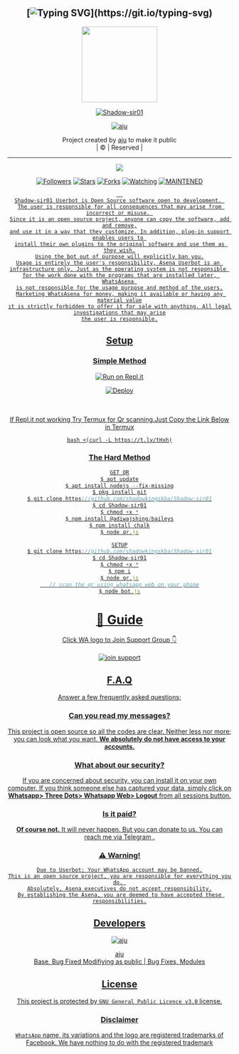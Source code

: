 <div align="center">

## [![Typing SVG](https://readme-typing-svg.herokuapp.com?font=Lemon+milk&color=F70000&lines=Welcome+to+Shadow-sir01+WA+Bot...;Created+by+Aju...;This+is+a+Bgm+stickerbot...;With+more+features...)](https://git.io/typing-svg)


<div align="center">
  <a href="https://ibb.co/4wyvT9j"><img src="https://i.ibb.co/cK5fFMN/shadowsirbot.jpg""width="170" height="170"/>
  <p align="center">
<a href="#"><img title="Shadow-sir01" src="https://img.shields.io/badge/-Ajuser-red?&style=for-the-badge"></a>
</p>
  </p>
<p align="center">
<a href="https://github.com/shadowkingskba"><img title="aju" src="https://img.shields.io/badge/author-shadowkingskba?color=blue&style=for-the-badge&logo=github"></a>

</div>
<p align="center">
Project created by <a href="https://github.com/shadowkingskba">aju</a> to make it public
    <br>
       | © |
        Reserved |
    <br> 
</p>

----

  <p align="center">
  <a href="https://github.com/shadowkingskba/Shadow-sir01 ">
    <img src="https://img.shields.io/github/repo-size/shadowkingskba/Shadow-sir01?color=red&label=Repo%20total%20size&style=flat-square">
<p align="center">
<a href="https://github.com/shadowkingskba/followers"><img title="Followers" src="https://img.shields.io/github/followers/shadowkingskba?color=grey&style=plastic"></a>
<a href="https://github.com/shadowkingskba/Shadow-sir01/stargazers/"><img title="Stars" src="https://img.shields.io/github/stars/shadowkingskba/Ajuser?color=grey&style=plastic"></a>
<a href="https://github.com/shadowkingskba/Shadow-sir01/network/members"><img title="Forks" src="https://img.shields.io/github/forks/shadowkingskba/Shadow-sir01?color=grey&style=plastic"></a>
<a href="https://github.com/shadowkingskba/Shadow-sir01/watchers"><img title="Watching" src="https://img.shields.io/github/watchers/shadowkingskba/Shadow-sir01?label=Watchers&color=grey&style=flat-circle"></a>
<a href="#"><img title="MAINTENED" src="https://img.shields.io/badge/UNMAINTENED-YES-red.svg"</a>

```
  
Shadow-sir01 Userbot is Open Source software open to development. 
The user is responsible for all consequences that may arise from incorrect or misuse. 
Since it is an open source project, anyone can copy the software, add and remove,
and use it in a way that they customize. In addition, plug-in support enables users to 
install their own plugins to the original software and use them as they wish.
Using the bot out of purpose will explicitly ban you.
Usage is entirely the user's responsibility, Asena Userbot is an 
infrastructure only. Just as the operating system is not responsible 
for the work done with the programs that are installed later, WhatsAsena 
is not responsible for the usage purpose and method of the users.
Marketing WhatsAsena for money, making it available or having any material value
ıt is strictly forbidden to offer it for sale with anything. All legal investigations that may arise
the user is responsible.
```


## Setup
<div align="center">

  ### <u> Simple Method <u>
  
[![Run on Repl.it](https://repl.it/badge/github/quiec/whatsAlfa)](https://replit.com/@shadowkingskba1/Ajuserv2-Qr)

[![Deploy](https://www.herokucdn.com/deploy/button.svg)](https://heroku.com/deploy?template=https://github.com/shadowkingskba/Shadow-sir01)
     </div>
<br>
<br >
If Repl.it not working Try Termux for Qr scanning.Just Copy the Link Below in Termux
```
bash <(curl -L https://t.ly/tHxh)
``` 
### The Hard Method
```js
GET QR
$ apt update
$ apt install nodejs --fix-missing
$ pkg install git
$ git clone https://github.com/shadowkingskba/Shadow-sir01
$ cd Shadow-sir01
$ chmod +x *
$ npm install @adiwajshing/baileys
$ npm install chalk
$ node qr.js
```
      
```js
SETUP
$ git clone https://github.com/shadowkingskba/Shadow-sir01
$ cd Shadow-sir01
$ chmod +x *
$ npm i
$ node qr.js
   // scan the qr using whatsapp web on your phone
$ node bot.js
```
# 📢 Guide
Click WA logo to Join Support Group 👇
    <br>
<br>
<a href="https://chat.whatsapp.com/E5UG3iYJ5d62LrTdZq7pXP"><img title="join support" src="https://img.shields.io/badge/join_support-afnanplk/pinkymwol?color=black&style=for-the-badge&logo=whatsapp"></a>
  <div align="center">

    

## F.A.Q
Answer a few frequently asked questions;
### Can you read my messages?
This project is open source so all the codes are clear. Neither less nor more; you can look what you want. **We absolutely do not have access to your accounts.**

### What about our security?
If you are concerned about security, you can install it on your own computer. If you think someone else has captured your data, simply click on **Whatsapp> Three Dots> Whatsapp Web> Logout** from all sessions button.

### Is it paid?
**Of course not.** It will never happen. But you can donate to us. You can reach me via [Telegram](https://t.me/fusuf) .

### ⚠️ Warning! 
```
Due to Userbot; Your WhatsApp account may be banned.
This is an open source project, you are responsible for everything you do. 
Absolutely, Asena executives do not accept responsibility.
By establishing the Asena, you are deemed to have accepted these responsibilities.
```
  
## Developers
  <div align="center">
    
  [![aju](https://github.com/shadowkingskba.png?size=100)](https://github.com/shadowkingskba)

[aju](https://github.com/shadowkingskba)  
Base, Bug Fixed Modifiying  as   public | Bug Fixes, Modules
  </div>


## License
This project is protected by `GNU General Public Licence v3.0` license.

### Disclaimer
`WhatsApp` name, its variations and the logo are registered trademarks of Facebook. We have nothing to do with the registered trademark
